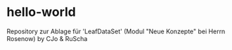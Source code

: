 # hello-world
Repository zur Ablage für 'LeafDataSet' (Modul "Neue Konzepte" bei Herrn Rosenow) by CJo &amp; RuScha
